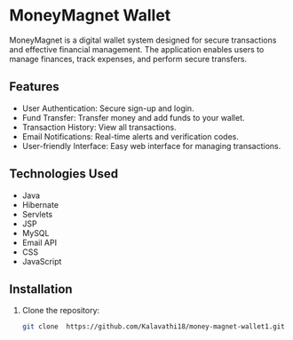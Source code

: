 # MoneyMagnet Wallet

MoneyMagnet is a digital wallet system designed for secure transactions and effective financial management. The application enables users to manage finances, track expenses, and perform secure transfers.

## Features

- User Authentication: Secure sign-up and login.
- Fund Transfer: Transfer money and add funds to your wallet.
- Transaction History: View all transactions.
- Email Notifications: Real-time alerts and verification codes.
- User-friendly Interface: Easy web interface for managing transactions.

## Technologies Used

- Java
- Hibernate
- Servlets
- JSP
- MySQL
- Email API
- CSS
- JavaScript

## Installation

1. Clone the repository:
   ```bash
   git clone  https://github.com/Kalavathi18/money-magnet-wallet1.git
